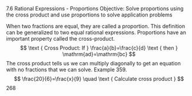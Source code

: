 7.6
Rational Expressions - Proportions
Objective: Solve proportions using the cross product and use proportions to solve application problems

When two fractions are equal, they are called a proportion. This definition can be generalized to two equal rational expressions. Proportions have an important property called the cross-product.
$$
\text { Cross Product: If } \frac{a}{b}=\frac{c}{d} \text { then } \mathrm{ad}=\mathrm{bc}
$$
The cross product tells us we can multiply diagonally to get an equation with no fractions that we can solve.
Example 359.
$$
\frac{20}{6}=\frac{x}{9} \quad \text { Calculate cross product }
$$
268